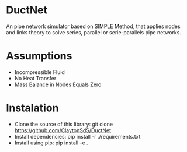 # DuctNet
An pipe network simulator based on SIMPLE Method, that applies nodes and links theory to solve series, parallel or serie-parallels pipe networks.

# Assumptions
* Incompressible Fluid
* No Heat Transfer
* Mass Balance in Nodes Equals Zero

# Instalation
* Clone the source of this library: git clone https://github.com/ClaytonSdS/DuctNet
* Install dependencies: pip install -r ./requirements.txt
* Install using pip: pip install -e .
